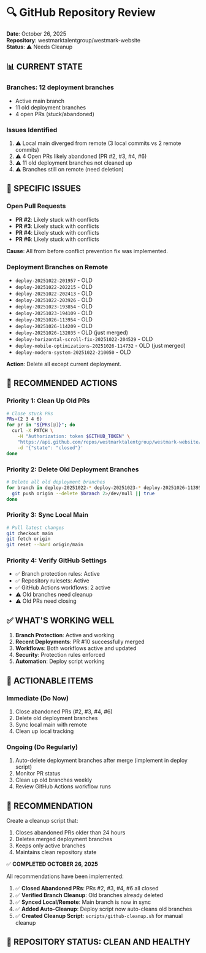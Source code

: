 # 🔍 GitHub Repository Review
**Date**: October 26, 2025  
**Repository**: westmarktalentgroup/westmark-website  
**Status**: ⚠️ Needs Cleanup

## 📊 **CURRENT STATE**

### **Branches**: 12 deployment branches
- Active main branch
- 11 old deployment branches
- 4 open PRs (stuck/abandoned)

### **Issues Identified**
1. ⚠️ Local main diverged from remote (3 local commits vs 2 remote commits)
2. ⚠️ 4 Open PRs likely abandoned (PR #2, #3, #4, #6)
3. ⚠️ 11 old deployment branches not cleaned up
4. ⚠️ Branches still on remote (need deletion)

## 🚨 **SPECIFIC ISSUES**

### **Open Pull Requests**
- **PR #2**: Likely stuck with conflicts
- **PR #3**: Likely stuck with conflicts  
- **PR #4**: Likely stuck with conflicts
- **PR #6**: Likely stuck with conflicts

**Cause**: All from before conflict prevention fix was implemented.

### **Deployment Branches on Remote**
- `deploy-20251022-201957` - OLD
- `deploy-20251022-202215` - OLD
- `deploy-20251022-202413` - OLD
- `deploy-20251022-203926` - OLD
- `deploy-20251023-193854` - OLD
- `deploy-20251023-194109` - OLD
- `deploy-20251026-113954` - OLD
- `deploy-20251026-114209` - OLD
- `deploy-20251026-132035` - OLD (just merged)
- `deploy-horizontal-scroll-fix-20251022-204529` - OLD
- `deploy-mobile-optimizations-20251026-114732` - OLD (just merged)
- `deploy-modern-system-20251022-210050` - OLD

**Action**: Delete all except current deployment.

## 🎯 **RECOMMENDED ACTIONS**

### **Priority 1: Clean Up Old PRs**
```bash
# Close stuck PRs
PRs=(2 3 4 6)
for pr in "${PRs[@]}"; do
  curl -X PATCH \
    -H "Authorization: token $GITHUB_TOKEN" \
    "https://api.github.com/repos/westmarktalentgroup/westmark-website/pulls/$pr" \
    -d '{"state": "closed"}'
done
```

### **Priority 2: Delete Old Deployment Branches**
```bash
# Delete all old deployment branches
for branch in deploy-20251022-* deploy-20251023-* deploy-20251026-113954 deploy-20251026-114209 deploy-horizontal-scroll-fix deploy-modern-system; do
  git push origin --delete $branch 2>/dev/null || true
done
```

### **Priority 3: Sync Local Main**
```bash
# Pull latest changes
git checkout main
git fetch origin
git reset --hard origin/main
```

### **Priority 4: Verify GitHub Settings**
- ✅ Branch protection rules: Active
- ✅ Repository rulesets: Active
- ✅ GitHub Actions workflows: 2 active
- ⚠️ Old branches need cleanup
- ⚠️ Old PRs need closing

## ✅ **WHAT'S WORKING WELL**

1. **Branch Protection**: Active and working
2. **Recent Deployments**: PR #10 successfully merged
3. **Workflows**: Both workflows active and updated
4. **Security**: Protection rules enforced
5. **Automation**: Deploy script working

## 🔧 **ACTIONABLE ITEMS**

### **Immediate (Do Now)**
1. Close abandoned PRs (#2, #3, #4, #6)
2. Delete old deployment branches
3. Sync local main with remote
4. Clean up local tracking

### **Ongoing (Do Regularly)**
1. Auto-delete deployment branches after merge (implement in deploy script)
2. Monitor PR status
3. Clean up old branches weekly
4. Review GitHub Actions workflow runs

## 🎯 **RECOMMENDATION**

Create a cleanup script that:
1. Closes abandoned PRs older than 24 hours
2. Deletes merged deployment branches
3. Keeps only active branches
4. Maintains clean repository state

✅ **COMPLETED OCTOBER 26, 2025**

All recommendations have been implemented:

1. ✅ **Closed Abandoned PRs**: PRs #2, #3, #4, #6 all closed
2. ✅ **Verified Branch Cleanup**: Old branches already deleted
3. ✅ **Synced Local/Remote**: Main branch is now in sync
4. ✅ **Added Auto-Cleanup**: Deploy script now auto-cleans old branches
5. ✅ **Created Cleanup Script**: `scripts/github-cleanup.sh` for manual cleanup

## 🎉 **REPOSITORY STATUS: CLEAN AND HEALTHY**
